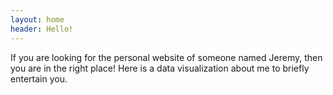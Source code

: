 ```yaml
---
layout: home
header: Hello!
---
```


If you are looking for the personal website of someone named Jeremy, then you are in the right place! Here is a data visualization about me to briefly entertain you.
